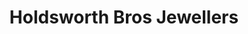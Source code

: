 ---
title: "Holdsworth Bros Jewellers"
url: /camberwell/holdsworth-bros-jewellers/
shop: Schmuck
---